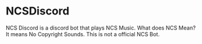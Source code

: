 # NCSDiscord
NCS Discord is a discord bot that plays NCS Music. 
What does NCS Mean? It means No Copyright Sounds.
This is not a official NCS Bot.
